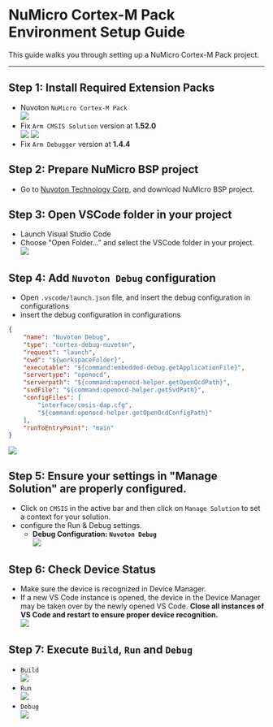 # NuMicro Cortex-M Pack Environment Setup Guide
This guide walks you through setting up a NuMicro Cortex-M Pack project.

---

## Step 1: Install Required Extension Packs
- Nuvoton `NuMicro Cortex-M Pack`  
![](../../img/ZephyrIDE/install_Nuvoton_Pack.png)
- Fix `Arm CMSIS Solution` version at **1.52.0**  
![](../../img/NuMicro_Cortex-M-Pack/arm_cmsis_solution.png)
![](../../img/NuMicro_Cortex-M-Pack/arm_cmsis_version.png)
- Fix `Arm Debugger` version at **1.4.4**  

## Step 2: Prepare NuMicro BSP project
- Go to [Nuvoton Technology Corp](https://github.com/opennuvoton), and download NuMicro BSP project.

## Step 3: Open VSCode folder in your project
- Launch Visual Studio Code
- Choose "Open Folder..." and select the VSCode folder in your project.  
![](../../img/NuCodeGenAI/open_vscodefolder.png)

## Step 4: Add `Nuvoton Debug` configuration
- Open `.vscode/launch.json` file, and insert the debug configuration in configurations
-  insert the debug configuration in configurations
```json
{
    "name": "Nuvoton Debug",
    "type": "cortex-debug-nuvoton",
    "request": "launch",
    "cwd": "${workspaceFolder}",
    "executable": "${command:embedded-debug.getApplicationFile}",
    "servertype": "openocd",
    "serverpath": "${command:openocd-helper.getOpenOcdPath}",
    "svdFile": "${command:openocd-helper.getSvdPath}",
    "configFiles": [
        "interface/cmsis-dap.cfg",
        "${command:openocd-helper.getOpenOcdConfigPath}"
    ],
    "runToEntryPoint": "main"
}
```
![](../../img/NuMicro_Cortex-M-Pack/Nuvoton_Debug.png)

## Step 5: Ensure your settings in "Manage Solution" are properly configured.
- Click on `CMSIS` in the active bar and then click on `Manage Solution` to set a context for your solution.  
-  configure the Run & Debug settings.
   -  **Debug Configuration: `Nuvoton Debug`**  
![](../../img/NuMicro_Cortex-M-Pack/CMSIS_icon.png)

## Step 6: Check Device Status
- Make sure the device is recognized in Device Manager.
- If a new VS Code instance is opened, the device in the Device Manager may be taken over by the newly opened VS Code. **Close all instances of VS Code and restart to ensure proper device recognition.**  
![](../../img/NuMicro_Cortex-M-Pack/Device_Manager.png)

## Step 7: Execute `Build`, `Run` and `Debug`
- `Build`  
![](../../img/NuMicro_Cortex-M-Pack/build.png)
- `Run`  
![](../../img/NuMicro_Cortex-M-Pack/run.png)
- `Debug`  
![](../../img/NuMicro_Cortex-M-Pack/debug.png)
